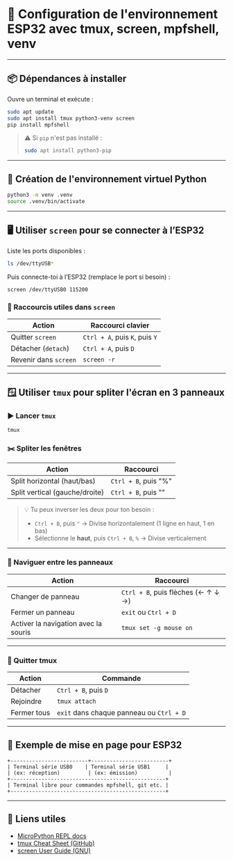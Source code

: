 
# 🔧 Configuration de l'environnement ESP32 avec tmux, screen, mpfshell, venv

---

## 📦 Dépendances à installer

Ouvre un terminal et exécute :

```bash
sudo apt update
sudo apt install tmux python3-venv screen
pip install mpfshell
```

> ⚠️ Si `pip` n'est pas installé :
> ```bash
> sudo apt install python3-pip
> ```

---

## 🧪 Création de l'environnement virtuel Python

```bash
python3 -m venv .venv
source .venv/bin/activate
```

---

## 🖥️ Utiliser `screen` pour se connecter à l’ESP32

Liste les ports disponibles :
```bash
ls /dev/ttyUSB*
```

Puis connecte-toi à l’ESP32 (remplace le port si besoin) :
```bash
screen /dev/ttyUSB0 115200
```

### 🛑 Raccourcis utiles dans `screen`

| Action                   | Raccourci clavier                 |
|--------------------------|-----------------------------------|
| Quitter `screen`         | `Ctrl + A`, puis `K`, puis `Y`    |
| Détacher (`detach`)      | `Ctrl + A`, puis `D`              |
| Revenir dans `screen`    | `screen -r`                       |

---

## 🪟 Utiliser `tmux` pour spliter l'écran en 3 panneaux

### ▶️ Lancer `tmux`

```bash
tmux
```

### ✂️ Spliter les fenêtres

| Action                            | Raccourci                          |
|-----------------------------------|------------------------------------|
| Split horizontal (haut/bas)       | `Ctrl + B`, puis "%"               |
| Split vertical (gauche/droite)    | `Ctrl + B`, puis "\"              |

> 💡 Tu peux inverser les deux pour ton besoin :
> - `Ctrl + B`, puis `"` → Divise horizontalement (1 ligne en haut, 1 en bas)
> - Sélectionne le **haut**, puis `Ctrl + B`, `%` → Divise verticalement

---

### 🔀 Naviguer entre les panneaux

| Action                               | Raccourci                          |
|--------------------------------------|------------------------------------|
| Changer de panneau                   | `Ctrl + B`, puis flèches (← ↑ ↓ →) |
| Fermer un panneau                    | `exit` ou `Ctrl + D`               |
| Activer la navigation avec la souris | `tmux set -g mouse on`               |


---

### 🛑 Quitter tmux

| Action           | Commande              |
|------------------|-----------------------|
| Détacher         | `Ctrl + B`, puis `D`  |
| Rejoindre        | `tmux attach`         |
| Fermer tous      | `exit` dans chaque panneau ou `Ctrl + D` |

---

## 📁 Exemple de mise en page pour ESP32

```
+-------------------------+-------------------------+
| Terminal série USB0    | Terminal série USB1     |
| (ex: réception)         | (ex: émission)          |
+--------------------------------------------------+
| Terminal libre pour commandes mpfshell, git etc. |
+--------------------------------------------------+
```

---

## 📘 Liens utiles

- [MicroPython REPL docs](https://docs.micropython.org/en/latest/reference/repl.html)
- [tmux Cheat Sheet (GitHub)](https://github.com/rothgar/awesome-tmux)
- [screen User Guide (GNU)](https://www.gnu.org/software/screen/manual/)
